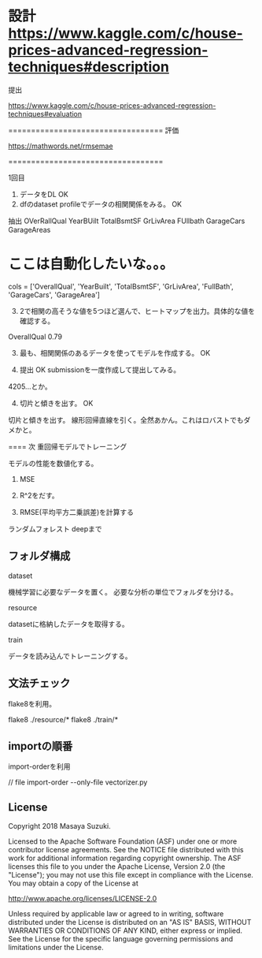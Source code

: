 
設計
https://www.kaggle.com/c/house-prices-advanced-regression-techniques#description
===================================
提出

https://www.kaggle.com/c/house-prices-advanced-regression-techniques#evaluation

==================================
評価

https://mathwords.net/rmsemae




==================================

1回目
1. データをDL OK
2. dfのdataset profileでデータの相関関係をみる。 OK

抽出
OVerRallQual
YearBUilt
TotalBsmtSF
GrLivArea
FUllbath
GarageCars
GarageAreas

# ここは自動化したいな。。。
cols = ['OverallQual', 'YearBuilt', 'TotalBsmtSF', 'GrLivArea', 'FullBath', 'GarageCars', 'GarageArea']

3. 2で相関の高そうな値を5つほど選んで、ヒートマップを出力。具体的な値を確認する。

OverallQual 0.79

3. 最も、相関関係のあるデータを使ってモデルを作成する。 OK

4. 提出 OK
submissionを一度作成して提出してみる。

4205...とか。

4. 切片と傾きを出す。 OK

切片と傾きを出す。
線形回帰直線を引く。全然あかん。これはロバストでもダメかと。

====
次
重回帰モデルでトレーニング


モデルの性能を数値化する。
1. MSE
2. R^2をだす。


5. RMSE(平均平方二乗誤差)を計算する



ランダムフォレスト
deepまで



## フォルダ構成

dataset

機械学習に必要なデータを置く。
必要な分析の単位でフォルダを分ける。

resource

datasetに格納したデータを取得する。

train

データを読み込んでトレーニングする。

## 文法チェック

flake8を利用。

flake8 ./resource/*
flake8 ./train/*

## importの順番

import-orderを利用

// file
import-order --only-file vectorizer.py



License
-------

Copyright 2018 Masaya Suzuki.

Licensed to the Apache Software Foundation (ASF) under one or more contributor
license agreements.  See the NOTICE file distributed with this work for
additional information regarding copyright ownership.  The ASF licenses this
file to you under the Apache License, Version 2.0 (the "License"); you may not
use this file except in compliance with the License.  You may obtain a copy of
the License at

http://www.apache.org/licenses/LICENSE-2.0

Unless required by applicable law or agreed to in writing, software
distributed under the License is distributed on an "AS IS" BASIS, WITHOUT
WARRANTIES OR CONDITIONS OF ANY KIND, either express or implied.  See the
License for the specific language governing permissions and limitations under
the License.
